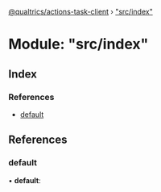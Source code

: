 [@qualtrics/actions-task-client](../globals.md) › ["src/index"](_src_index_.md)

# Module: "src/index"

## Index

### References

* [default](_src_index_.md#default)

## References

###  default

• **default**:
